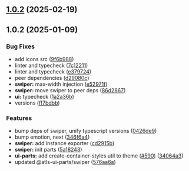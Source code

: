 

## [1.0.2](https://github.com/atls/hyperion/compare/@atls-ui-parts/swiper@1.0.2...@atls-ui-parts/swiper@1.0.2) (2025-02-19)






## 1.0.2 (2025-01-09)


### Bug Fixes


* add icons src ([9f6b988](https://github.com/atls/hyperion/commit/9f6b988740b965d00a6b1d7cf9eed25be63c250f))
* linter and typecheck ([7c12211](https://github.com/atls/hyperion/commit/7c122114184b40e9a06e6404489b23e0ba3ee5d4))
* linter and typecheck ([e379724](https://github.com/atls/hyperion/commit/e379724b7dbf3c8cba2b0b94647239b0b37c5fb8))
* peer dependencies ([d29080c](https://github.com/atls/hyperion/commit/d29080cb0950b04e65ab7755571e350d3450b4dd))
* **swiper:** max-width injection ([e52971f](https://github.com/atls/hyperion/commit/e52971fe10eeb8f61cf8a9f2d6f0cf3263f9c965))
* **swiper:** move swiper to peer deps ([86d2867](https://github.com/atls/hyperion/commit/86d2867f0132ef12e940898474784dd31777d71b))
* **ui:** typecheck ([1a2a36b](https://github.com/atls/hyperion/commit/1a2a36b8baeececd0b929dcdb94da3d38ae8ad1e))
* versions ([ff7bdbb](https://github.com/atls/hyperion/commit/ff7bdbb281c9f6e732b06461a0c633c8cc010e46))

### Features


* bump deps of swiper, unify typescript versions ([0426de9](https://github.com/atls/hyperion/commit/0426de9e4932495b3fc8c3caef4084af452a1342))
* bump emotion, next ([346f6a4](https://github.com/atls/hyperion/commit/346f6a43978912f3be4b09031933ab2a572907b2))
* **swiper:** add instance exporter ([cd2915b](https://github.com/atls/hyperion/commit/cd2915bfbc8003df59374444144843a4cf4d6d8d))
* **swiper:** init parts ([5a18243](https://github.com/atls/hyperion/commit/5a18243532f72ae04609b63a6157635a905fa315))
* **ui-parts:** add create-container-styles util to theme ([#590](https://github.com/atls/hyperion/issues/590)) ([34064a3](https://github.com/atls/hyperion/commit/34064a384192b781fd6d667857f568d4f42228a4))
* updated @atls-ui-parts/swiper ([576aa6a](https://github.com/atls/hyperion/commit/576aa6a58df23e6dff605cf3c3e4623cc032213c))


